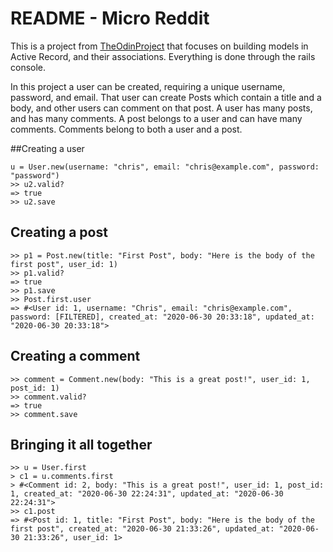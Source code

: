# README - Micro Reddit

This is a project from [TheOdinProject](https://www.theodinproject.com/courses/ruby-on-rails/lessons/building-with-active-record-ruby-on-rails?ref=lnav)
that focuses on building models in Active Record, and their associations. Everything is done through the rails console.

In this project a user can be created, requiring a unique username, password, and email.
That user can create Posts which contain a title and a body, and other users can comment on that post.
A user has many posts, and has many comments. A post belongs to a user and can have many comments.
Comments belong to both a user and a post.

##Creating a user
````
u = User.new(username: "chris", email: "chris@example.com", password: "password") 
>> u2.valid?
=> true
>> u2.save
````
## Creating a post
````
>> p1 = Post.new(title: "First Post", body: "Here is the body of the first post", user_id: 1)
>> p1.valid?
=> true
>> p1.save
>> Post.first.user
=> #<User id: 1, username: "Chris", email: "chris@example.com", password: [FILTERED], created_at: "2020-06-30 20:33:18", updated_at: "2020-06-30 20:33:18">
````
## Creating a comment
````
>> comment = Comment.new(body: "This is a great post!", user_id: 1, post_id: 1)
>> comment.valid?
=> true
>> comment.save
````

## Bringing it all together
````
>> u = User.first
> c1 = u.comments.first
> #<Comment id: 2, body: "This is a great post!", user_id: 1, post_id: 1, created_at: "2020-06-30 22:24:31", updated_at: "2020-06-30 22:24:31">
>> c1.post
=> #<Post id: 1, title: "First Post", body: "Here is the body of the first post", created_at: "2020-06-30 21:33:26", updated_at: "2020-06-30 21:33:26", user_id: 1>
````
